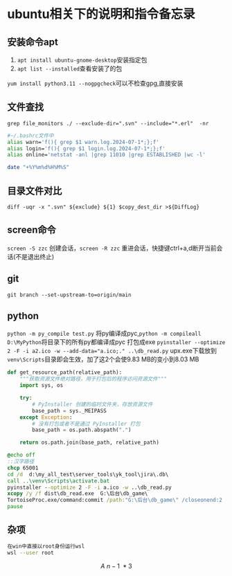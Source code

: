 # ubuntu相关下的说明和指令备忘录

安装命令apt
-----------
1. `apt install ubuntu-gnome-desktop`安装指定包
2. `apt list --installed`查看安装了的包

`yum install python3.11 --nogpgcheck`可以不检查gpg,直接安装

文件查找
--------
`grep file_monitors ./ --exclude-dir=".svn" --include="*.erl"  -nr`
```bash
#~/.bashrc文件中
alias warn='f(){ grep $1 warn.log.2024-07-1*;};f'
alias login='f(){ grep $1 login.log.2024-07-1*;};f'
alias online='netstat -anl |grep 11010 |grep ESTABLISHED |wc -l'

date "+%Y%m%d%H%M%S"
```

目录文件对比
------------
`diff -uqr -x ".svn" ${exclude} ${1} $copy_dest_dir >${DiffLog}`

screen命令
-----------
`screen -S zzc` 创建会话，`screen -R zzc` 重进会话，快捷键ctrl+a,d断开当前会话(不是退出终止)

git
----
`git branch --set-upstream-to=origin/main`

python
-------
`python -m py_compile test.py` 将py编译成pyc,`python -m compileall D:\MyPython`将目录下的所有py都编译成pyc
打包成exe
`pyinstaller --optimize 2 -F -i a2.ico -w --add-data="a.ico;." ..\db_read.py` upx.exe下载放到`venv\Scripts`目录即会生效，加了这2个会使9.83 MB的变小到8.03 MB

```py
def get_resource_path(relative_path):
    """获取资源文件绝对路径，用于打包后的程序访问资源文件"""
    import sys, os

    try:
        # PyInstaller 创建的临时文件夹，存放资源文件
        base_path = sys._MEIPASS
    except Exception:
        # 没有打包或者不是通过 PyInstaller 打包
        base_path = os.path.abspath(".")

    return os.path.join(base_path, relative_path)
```

```bat
@echo off
::汉字路径
chcp 65001
cd /d  d:\my_all_test\server_tools\yk_tool\jira\.db\
call ..\venv\Scripts\activate.bat
pyinstaller --optimize 2 -F -i a.ico -w ..\db_read.py
xcopy /y /f dist\db_read.exe  G:\后台\db_game\
TortoiseProc.exe/command:commit /path:"G:\后台\db_game\" /closeonend:2  /logmsg:"new xx"
pause
```

杂项
----

```bash
在win中直接以root身份运行wsl
wsl --user root
```
$$
A~n-1~*3
$$

